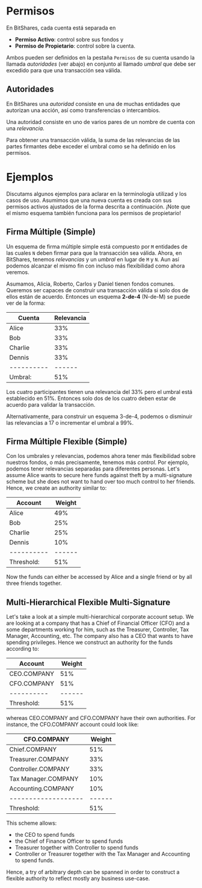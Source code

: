 # Permisos

En BitShares, cada cuenta está separada en

* **Permiso Activo**: control sobre sus fondos y
* **Permiso de Propietario**: control sobre la cuenta.

Ambos pueden ser definidos en la pestaña `Permisos` de su cuenta usando la llamada *autoridades* (ver abajo) en conjunto al llamado *umbral* que debe ser excedido para que una transacción sea válida.

## Autoridades

En BitShares una *autoridad* consiste en una de muchas entidades que autorizan una acción, así como transferencias o intercambios.

Una autoridad consiste en uno de varios pares de un nombre de cuenta con una *relevancia*.

Para obtener una transacción válida, la suma de las relevancias de las partes firmantes debe exceder el umbral como se ha definido en los permisos.

# Ejemplos

Discutams algunos ejemplos para aclarar en la terminología utilizad y los casos de uso. Asumimos que una nueva cuenta es creada con sus permisos activos ajustados de la forma descrita a continuación. ¡Note que el mismo esquema también funciona para los permisos de propietario!

## Firma Múltiple (Simple)

Un esquema de firma múltiple simple está compuesto por `M` entidades de las cuales `N` deben firmar para que la transacción sea válida. Ahora, en BitShares, tenemos *relevancias* y un *umbral* en lugar de `M` y `N`. Aun así podemos alcanzar el mismo fin con incluso más flexibilidad como ahora veremos.

Asumamos, Alicia, Roberto, Carlos y Daniel tienen fondos comunes. Queremos ser capaces de construir una transacción válida si solo dos de ellos están de acuerdo. Entonces un esquema **2-de-4** (N-de-M) se puede ver de la forma:

| Cuenta        | Relevancia |
| ------------- | ---------- |
| Alice         | 33%        |
| Bob           | 33%        |
| Charlie       | 33%        |
| Dennis        | 33%        |
| \---\---\---- | \---\---   |
| Umbral:       | 51%        |

Los cuatro participantes tienen una relevancia del 33% pero el umbral está establecido en 51%. Entonces solo dos de los cuatro deben estar de acuerdo para validar la transacción.

Alternativamente, para construir un esquema 3-de-4, podemos o disminuir las relevancias a 17 o incrementar el umbral a 99%.

## Firma Múltiple Flexible (Simple)

Con los umbrales y relevancias, podemos ahora tener más flexibilidad sobre nuestros fondos, o más precisamente, tenemos más *control*. Por ejemplo, podemos tener relevancias separadas para diferentes personas. Let's assume Alice wants to secure here funds against theft by a multi-signature scheme but she does not want to hand over too much control to her friends. Hence, we create an authority similar to:

| Account       | Weight   |
| ------------- | -------- |
| Alice         | 49%      |
| Bob           | 25%      |
| Charlie       | 25%      |
| Dennis        | 10%      |
| \---\---\---- | \---\--- |
| Threshold:    | 51%      |

Now the funds can either be accessed by Alice and a single friend or by all three friends together.

## Multi-Hierarchical Flexible Multi-Signature

Let's take a look at a simple multi-hierarchical corporate account setup. We are looking at a company that has a Chief of Financial Officer (CFO) and a some departments working for him, such as the Treasurer, Controller, Tax Manager, Accounting, etc. The company also has a CEO that wants to have spending privileges. Hence we construct an authority for the funds according to:

| Account       | Weight   |
| ------------- | -------- |
| CEO.COMPANY   | 51%      |
| CFO.COMPANY   | 51%      |
| \---\---\---- | \---\--- |
| Threshold:    | 51%      |

whereas CEO.COMPANY and CFO.COMPANY have their own authorities. For instance, the CFO.COMPANY account could look like:

| CFO.COMPANY               | Weight   |
| ------------------------- | -------- |
| Chief.COMPANY             | 51%      |
| Treasurer.COMPANY         | 33%      |
| Controller.COMPANY        | 33%      |
| Tax Manager.COMPANY       | 10%      |
| Accounting.COMPANY        | 10%      |
| \---\---\---\---\---\---- | \---\--- |
| Threshold:                | 51%      |

This scheme allows:

* the CEO to spend funds
* the Chief of Finance Officer to spend funds
* Treasurer together with Controller to spend funds
* Controller or Treasurer together with the Tax Manager and Accounting to spend funds.

Hence, a try of arbitrary depth can be spanned in order to construct a flexible authority to reflect mostly any business use-case.